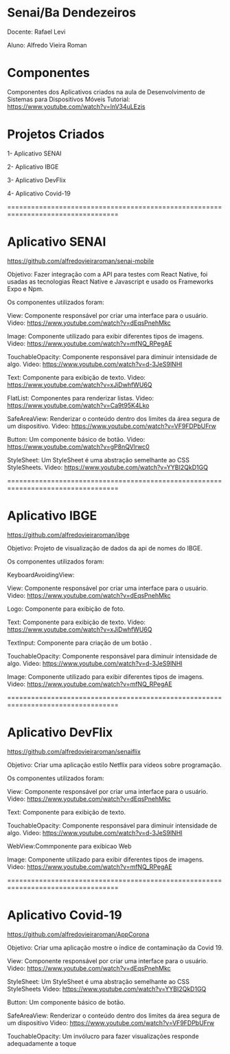 # Senai/Ba Dendezeiros

Docente: Rafael Levi

Aluno: Alfredo Vieira Roman

# Componentes
Componentes dos Aplicativos criados na aula de Desenvolvimento de Sistemas para Dispositivos Móveis
Tutorial: https://www.youtube.com/watch?v=lnV34uLEzis

# Projetos Criados

1- Aplicativo SENAI

2- Aplicativo IBGE

3- Aplicativo DevFlix

4- Aplicativo Covid-19

==================================================================================

# Aplicativo SENAI

https://github.com/alfredovieiraroman/senai-mobile

Objetivo: Fazer integração com a API para testes com React Native, foi usadas as tecnologias React Native e Javascript e usado os Frameworks Expo e Npm.

Os componentes utilizados foram:

View: Componente responsável por criar uma interface para o usuário. Video: https://www.youtube.com/watch?v=dEqsPnehMkc

Image: Componente utilizado para exibir diferentes tipos de imagens. Video: https://www.youtube.com/watch?v=mfNQ_RPegAE

TouchableOpacity: Componente responsável para diminuir intensidade de algo. Video: https://www.youtube.com/watch?v=d-3JeS9lNHI

Text: Componente para exibição de texto. Video: https://www.youtube.com/watch?v=xJiDwhfWU6Q

FlatList: Componentes para renderizar listas. Video: https://www.youtube.com/watch?v=Ca9t95K4Lko

SafeAreaView: Renderizar o conteúdo dentro dos limites da área segura de um dispositivo. Video: https://www.youtube.com/watch?v=VF9FDPbUFrw

Button: Um componente básico de botão. Video: https://www.youtube.com/watch?v=gP8nQVlrwc0

StyleSheet: Um StyleSheet é uma abstração semelhante ao CSS StyleSheets. Video: https://www.youtube.com/watch?v=YYBI2QkD1GQ

==================================================================================

# Aplicativo IBGE

https://github.com/alfredovieiraroman/ibge

Objetivo: Projeto de visualização de dados da api de nomes do IBGE.

Os componentes utilizados foram:

KeyboardAvoidingView:

View: Componente responsável por criar uma interface para o usuário. Video: https://www.youtube.com/watch?v=dEqsPnehMkc

Logo: Componente para exibição de foto.

Text: Componente para exibição de texto. Video: https://www.youtube.com/watch?v=xJiDwhfWU6Q

TextInput: Componente para criação de um botão .

TouchableOpacity: Componente responsável para diminuir intensidade de algo. Video: https://www.youtube.com/watch?v=d-3JeS9lNHI

Image: Componente utilizado para exibir diferentes tipos de imagens. Video: https://www.youtube.com/watch?v=mfNQ_RPegAE

==================================================================================

# Aplicativo DevFlix

https://github.com/alfredovieiraroman/senaiflix

Objetivo: Criar uma aplicação estilo Netflix para vídeos sobre programação.

Os componentes utilizados foram:

View: Componente responsável por criar uma interface para o usuário. Video: https://www.youtube.com/watch?v=dEqsPnehMkc

Text: Componente para exibição de texto.

TouchableOpacity: Componente responsável para diminuir intensidade de algo. Video: https://www.youtube.com/watch?v=d-3JeS9lNHI

WebView:Commponente para exibicao Web

Image: Componente utilizado para exibir diferentes tipos de imagens. Video: https://www.youtube.com/watch?v=mfNQ_RPegAE

==================================================================================

# Aplicativo Covid-19

https://github.com/alfredovieiraroman/AppCorona

Objetivo: Criar uma aplicação mostre o índice de contaminação da Covid 19.

View: Componente responsável por criar uma interface para o usuário. Video: https://www.youtube.com/watch?v=dEqsPnehMkc

StyleSheet: Um StyleSheet é uma abstração semelhante ao CSS StyleSheets Video: https://www.youtube.com/watch?v=YYBI2QkD1GQ

Button: Um componente básico de botão.

SafeAreaView: Renderizar o conteúdo dentro dos limites da área segura de um dispositivo Video: https://www.youtube.com/watch?v=VF9FDPbUFrw

TouchableOpacity: Um invólucro para fazer visualizações responde adequadamente a toque












